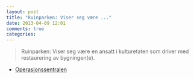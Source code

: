 ```yaml
---
layout: post
title: "Ruinparken: Viser seg være ..."
date: 2013-04-09 12:01
comments: true
categories: 
---
```

> Ruinparken: Viser seg være en ansatt i kulturetaten som driver med restaurering av bygningen(e).
- [Operasjonssentralen](https://twitter.com/oslopolitiops/statuses/321518128196620288)
